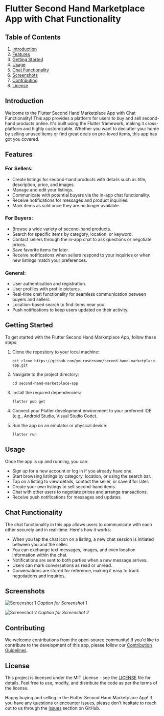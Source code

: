 # Flutter Second Hand Marketplace App with Chat Functionality

## Table of Contents
1. [Introduction](#introduction)
2. [Features](#features)
3. [Getting Started](#getting-started)
4. [Usage](#usage)
5. [Chat Functionality](#chat-functionality)
6. [Screenshots](#screenshots)
7. [Contributing](#contributing)
8. [License](#license)

## Introduction

Welcome to the Flutter Second Hand Marketplace App with Chat Functionality! This app provides a platform for users to buy and sell second-hand products online. It's built using the Flutter framework, making it cross-platform and highly customizable. Whether you want to declutter your home by selling unused items or find great deals on pre-loved items, this app has got you covered.

## Features

### For Sellers:
- Create listings for second-hand products with details such as title, description, price, and images.
- Manage and edit your listings.
- Communicate with potential buyers via the in-app chat functionality.
- Receive notifications for messages and product inquiries.
- Mark items as sold once they are no longer available.

### For Buyers:
- Browse a wide variety of second-hand products.
- Search for specific items by category, location, or keyword.
- Contact sellers through the in-app chat to ask questions or negotiate prices.
- Save favorite items for later.
- Receive notifications when sellers respond to your inquiries or when new listings match your preferences.

### General:
- User authentication and registration.
- User profiles with profile pictures.
- Real-time chat functionality for seamless communication between buyers and sellers.
- Location-based search to find items near you.
- Push notifications to keep users updated on their activity.

## Getting Started

To get started with the Flutter Second Hand Marketplace App, follow these steps:

1. Clone the repository to your local machine:

   ```
   git clone https://github.com/yourusername/second-hand-marketplace-app.git
   ```

2. Navigate to the project directory:

   ```
   cd second-hand-marketplace-app
   ```

3. Install the required dependencies:

   ```
   flutter pub get
   ```

4. Connect your Flutter development environment to your preferred IDE (e.g., Android Studio, Visual Studio Code).

5. Run the app on an emulator or physical device:

   ```
   flutter run
   ```

## Usage

Once the app is up and running, you can:

- Sign up for a new account or log in if you already have one.
- Start browsing listings by category, location, or using the search bar.
- Tap on a listing to view details, contact the seller, or save it for later.
- Create your own listings to sell second-hand items.
- Chat with other users to negotiate prices and arrange transactions.
- Receive push notifications for messages and updates.

## Chat Functionality

The chat functionality in this app allows users to communicate with each other securely and in real-time. Here's how it works:

- When you tap the chat icon on a listing, a new chat session is initiated between you and the seller.
- You can exchange text messages, images, and even location information within the chat.
- Notifications are sent to both parties when a new message arrives.
- Users can mark conversations as read or unread.
- Conversations are stored for reference, making it easy to track negotiations and inquiries.

## Screenshots

![Screenshot 1](screenshots/screenshot1.png)
*Caption for Screenshot 1*

![Screenshot 2](screenshots/screenshot2.png)
*Caption for Screenshot 2*

## Contributing

We welcome contributions from the open-source community! If you'd like to contribute to the development of this app, please follow our [Contribution Guidelines](CONTRIBUTING.md).

## License

This project is licensed under the MIT License - see the [LICENSE](LICENSE) file for details. Feel free to use, modify, and distribute the code as per the terms of the license.

Happy buying and selling in the Flutter Second Hand Marketplace App! If you have any questions or encounter issues, please don't hesitate to reach out to us through the [Issues](https://github.com/yourusername/second-hand-marketplace-app/issues) section on GitHub.
